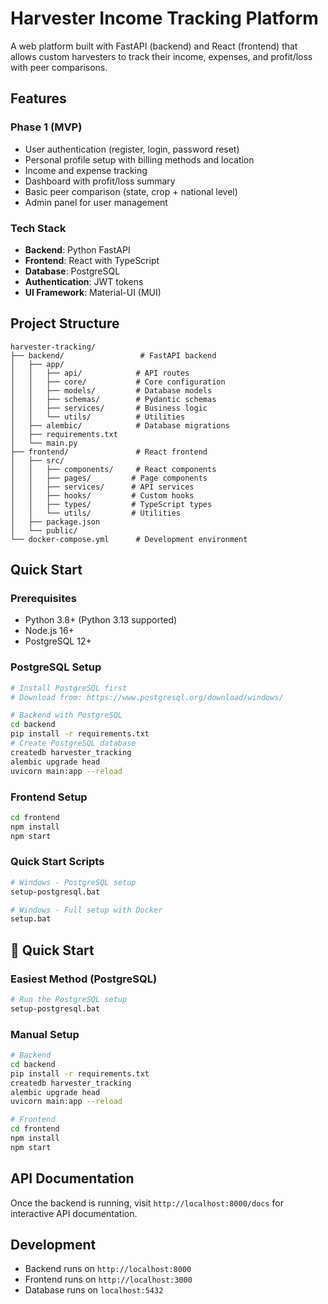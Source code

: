 # Harvester Income Tracking Platform

A web platform built with FastAPI (backend) and React (frontend) that allows custom harvesters to track their income, expenses, and profit/loss with peer comparisons.

## Features

### Phase 1 (MVP)
- User authentication (register, login, password reset)
- Personal profile setup with billing methods and location
- Income and expense tracking
- Dashboard with profit/loss summary
- Basic peer comparison (state, crop + national level)
- Admin panel for user management

### Tech Stack
- **Backend**: Python FastAPI
- **Frontend**: React with TypeScript
- **Database**: PostgreSQL
- **Authentication**: JWT tokens
- **UI Framework**: Material-UI (MUI)

## Project Structure

```
harvester-tracking/
├── backend/                 # FastAPI backend
│   ├── app/
│   │   ├── api/            # API routes
│   │   ├── core/           # Core configuration
│   │   ├── models/         # Database models
│   │   ├── schemas/        # Pydantic schemas
│   │   ├── services/       # Business logic
│   │   └── utils/          # Utilities
│   ├── alembic/            # Database migrations
│   ├── requirements.txt
│   └── main.py
├── frontend/               # React frontend
│   ├── src/
│   │   ├── components/     # React components
│   │   ├── pages/         # Page components
│   │   ├── services/      # API services
│   │   ├── hooks/         # Custom hooks
│   │   ├── types/         # TypeScript types
│   │   └── utils/         # Utilities
│   ├── package.json
│   └── public/
└── docker-compose.yml      # Development environment
```

## Quick Start

### Prerequisites
- Python 3.8+ (Python 3.13 supported)
- Node.js 16+
- PostgreSQL 12+

### PostgreSQL Setup
```bash
# Install PostgreSQL first
# Download from: https://www.postgresql.org/download/windows/

# Backend with PostgreSQL
cd backend
pip install -r requirements.txt
# Create PostgreSQL database
createdb harvester_tracking
alembic upgrade head
uvicorn main:app --reload
```

### Frontend Setup
```bash
cd frontend
npm install
npm start
```

### Quick Start Scripts
```bash
# Windows - PostgreSQL setup
setup-postgresql.bat

# Windows - Full setup with Docker
setup.bat
```

## 🚀 Quick Start

### Easiest Method (PostgreSQL)
```bash
# Run the PostgreSQL setup
setup-postgresql.bat
```

### Manual Setup
```bash
# Backend
cd backend
pip install -r requirements.txt
createdb harvester_tracking
alembic upgrade head
uvicorn main:app --reload

# Frontend
cd frontend
npm install
npm start
```

## API Documentation
Once the backend is running, visit `http://localhost:8000/docs` for interactive API documentation.

## Development
- Backend runs on `http://localhost:8000`
- Frontend runs on `http://localhost:3000`
- Database runs on `localhost:5432`